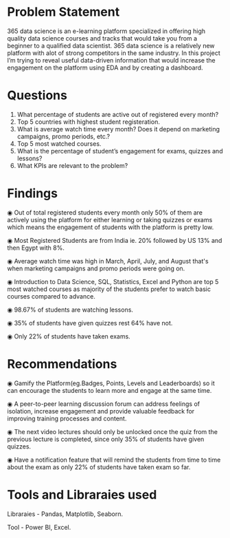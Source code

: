 # Problem Statement

365 data science is an e-learning platform specialized in offering high quality data science courses and tracks that would take you from a beginner to a qualified data scientist. 365 data science is a relatively new platform with alot of strong competitors in the same industry. In this project I’m trying to reveal useful data-driven information that would increase the engagement on the platform using EDA and by creating a dashboard.

# Questions

1. What percentage of students are active out of registered every month?
2. Top 5 countries with highest student registeration.
3. What is average watch time every month? Does it depend on marketing campaigns, promo periods, etc.?
4. Top 5 most watched courses.
5. What is the percentage of student’s engagement for exams, quizzes and lessons?
6. What KPIs are relevant to the problem?

# Findings

◉ Out of total registered students every month only 50% of them are actively
using the platform for either learning or taking quizzes or exams which means the engagement of students with the platform is pretty low.

◉ Most Registered Students are from India ie. 20% followed by US 13% and then Egypt with 8%.

◉ Average watch time was high in March, April, July, and August that's when marketing campaigns and promo periods were going on.

◉ Introduction to Data Science, SQL, Statistics, Excel and Python are top 5 most watched courses as majority of the students prefer to watch basic courses compared to advance.

◉ 98.67% of students are watching lessons.

◉ 35% of students have given quizzes rest 64% have not.

◉ Only 22% of students have taken exams.

# Recommendations

◉ Gamify the Platform(eg.Badges, Points, Levels and Leaderboards) so it can encourage the students to learn more and engage at the same time.

◉ A peer-to-peer learning discussion forum can address feelings of isolation, increase engagement and provide valuable feedback for improving training processes and content.

◉ The next video lectures should only be unlocked once the quiz from the previous lecture is completed, since only 35% of students have given quizzes.

◉ Have a notification feature that will remind the students from time to time about the exam as only 22% of students have taken exam so far.

# Tools and Libraraies used 

Libraraies - Pandas, Matplotlib, Seaborn.

Tool - Power BI, Excel.
